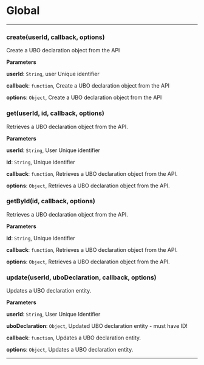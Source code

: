 # Global





* * *

### create(userId, callback, options) 

Create a UBO declaration object from the API

**Parameters**

**userId**: `String`, user Unique identifier

**callback**: `function`, Create a UBO declaration object from the API

**options**: `Object`, Create a UBO declaration object from the API



### get(userId, id, callback, options) 

Retrieves a UBO declaration object from the API.

**Parameters**

**userId**: `String`, User Unique identifier

**id**: `String`, Unique identifier

**callback**: `function`, Retrieves a UBO declaration object from the API.

**options**: `Object`, Retrieves a UBO declaration object from the API.



### getById(id, callback, options) 

Retrieves a UBO declaration object from the API.

**Parameters**

**id**: `String`, Unique identifier

**callback**: `function`, Retrieves a UBO declaration object from the API.

**options**: `Object`, Retrieves a UBO declaration object from the API.



### update(userId, uboDeclaration, callback, options) 

Updates a UBO declaration entity.

**Parameters**

**userId**: `String`, User Unique Identifier

**uboDeclaration**: `Object`, Updated UBO declaration entity - must have ID!

**callback**: `function`, Updates a UBO declaration entity.

**options**: `Object`, Updates a UBO declaration entity.




* * *










